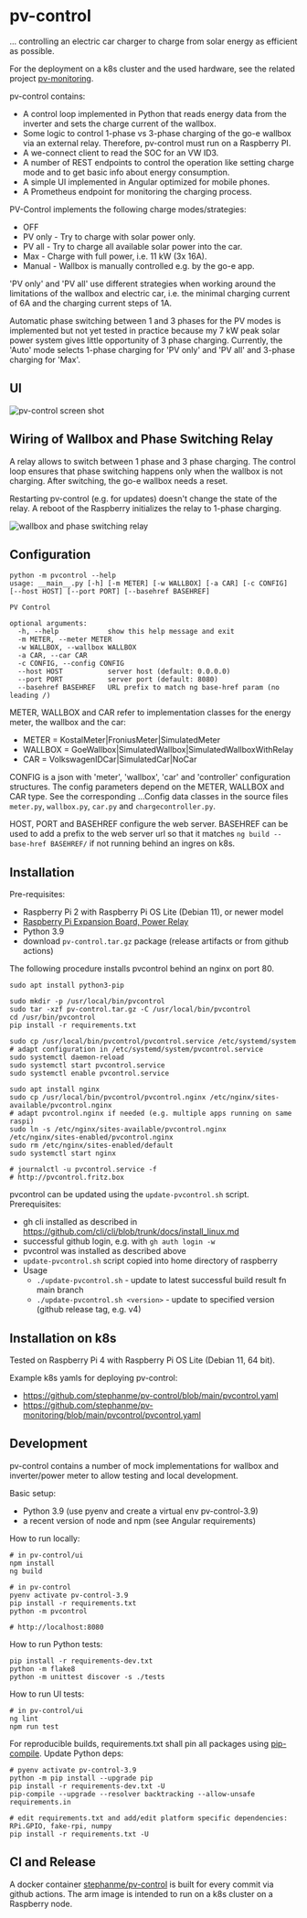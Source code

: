 # pv-control

... controlling an electric car charger to charge from solar energy as efficient as possible.

For the deployment on a k8s cluster and the used hardware, see the related project [pv-monitoring](https://github.com/stephanme/pv-monitoring).

pv-control contains:
- A control loop implemented in Python that reads energy data from the inverter and sets the charge current of the wallbox.
- Some logic to control 1-phase vs 3-phase charging of the go-e wallbox via an external relay. Therefore, pv-control must run on a Raspberry PI.
- A we-connect client to read the SOC for an VW ID3.
- A number of REST endpoints to control the operation like setting charge mode and to get basic info about energy consumption.
- A simple UI implemented in Angular optimized for mobile phones.
- A Prometheus endpoint for monitoring the charging process.

PV-Control implements the following charge modes/strategies:
- OFF
- PV only - Try to charge with solar power only.
- PV all - Try to charge all available solar power into the car.
- Max - Charge with full power, i.e. 11 kW (3x 16A).
- Manual - Wallbox is manually controlled e.g. by the go-e app.

'PV only' and 'PV all' use different strategies when working around the limitations of the wallbox and electric car, i.e. the minimal charging current of 6A and the charging current steps of 1A.

Automatic phase switching between 1 and 3 phases for the PV modes is implemented but not yet tested in practice because my 7 kW peak solar power system gives little opportunity of 3 phase charging. Currently, the 'Auto' mode selects 1-phase charging for 'PV only' and 'PV all' and 3-phase charging for 'Max'.

## UI

![pv-control screen shot](pvcontrol-screenshot.jpg)

## Wiring of Wallbox and Phase Switching Relay

A relay allows to switch between 1 phase and 3 phase charging. The control loop ensures that phase switching happens only when the wallbox is not charging. After switching, the go-e wallbox needs a reset.

Restarting pv-control (e.g. for updates) doesn't change the state of the relay. A reboot of the Raspberry initializes the relay to 1-phase charging.

![wallbox and phase switching relay](wallbox.png)

## Configuration

```
python -m pvcontrol --help
usage: __main__.py [-h] [-m METER] [-w WALLBOX] [-a CAR] [-c CONFIG] [--host HOST] [--port PORT] [--basehref BASEHREF]

PV Control

optional arguments:
  -h, --help            show this help message and exit
  -m METER, --meter METER
  -w WALLBOX, --wallbox WALLBOX
  -a CAR, --car CAR
  -c CONFIG, --config CONFIG
  --host HOST           server host (default: 0.0.0.0)
  --port PORT           server port (default: 8080)
  --basehref BASEHREF   URL prefix to match ng base-href param (no leading /)
```

METER, WALLBOX and CAR refer to implementation classes for the energy meter, the wallbox and the car:
- METER = KostalMeter|FroniusMeter|SimulatedMeter
- WALLBOX = GoeWallbox|SimulatedWallbox|SimulatedWallboxWithRelay
- CAR = VolkswagenIDCar|SimulatedCar|NoCar

CONFIG is a json with 'meter', 'wallbox', 'car' and 'controller' configuration structures. The config parameters depend on the METER, WALLBOX and CAR type. See the corresponding ...Config data classes
in the source files `meter.py`, `wallbox.py`, `car.py` and `chargecontroller.py`.

HOST, PORT and BASEHREF configure the web server. BASEHREF can be used to add a prefix to the web server url so that it matches `ng build --base-href BASEHREF/` if not running behind an ingres on k8s. 

## Installation

Pre-requisites:
- Raspberry Pi 2 with Raspberry Pi OS Lite (Debian 11), or newer model
- [Raspberry Pi Expansion Board, Power Relay](https://www.waveshare.com/rpi-relay-board.htm)
- Python 3.9
- download `pv-control.tar.gz` package (release artifacts or from github actions)

The following procedure installs pvcontrol behind an nginx on port 80.

```
sudo apt install python3-pip

sudo mkdir -p /usr/local/bin/pvcontrol 
sudo tar -xzf pv-control.tar.gz -C /usr/local/bin/pvcontrol
cd /usr/bin/pvcontrol
pip install -r requirements.txt

sudo cp /usr/local/bin/pvcontrol/pvcontrol.service /etc/systemd/system
# adapt configuration in /etc/systemd/system/pvcontrol.service
sudo systemctl daemon-reload
sudo systemctl start pvcontrol.service
sudo systemctl enable pvcontrol.service

sudo apt install nginx
sudo cp /usr/local/bin/pvcontrol/pvcontrol.nginx /etc/nginx/sites-available/pvcontrol.nginx
# adapt pvcontrol.nginx if needed (e.g. multiple apps running on same raspi)
sudo ln -s /etc/nginx/sites-available/pvcontrol.nginx /etc/nginx/sites-enabled/pvcontrol.nginx
sudo rm /etc/nginx/sites-enabled/default
sudo systemctl start nginx

# journalctl -u pvcontrol.service -f
# http://pvcontrol.fritz.box
```

pvcontrol can be updated using the `update-pvcontrol.sh` script. Prerequisites:
- gh cli installed as described in https://github.com/cli/cli/blob/trunk/docs/install_linux.md
- successful github login, e.g. with `gh auth login -w`
- pvcontrol was installed as described above
- `update-pvcontrol.sh` script copied into home directory of raspberry
- Usage
  - `./update-pvcontrol.sh` - update to latest successful build result fn main branch
  - `./update-pvcontrol.sh <version>` - update to specified version (github release tag, e.g. v4)

## Installation on k8s

Tested on Raspberry Pi 4 with Raspberry Pi OS Lite (Debian 11, 64 bit).

Example k8s yamls for deploying pv-control:
- https://github.com/stephanme/pv-control/blob/main/pvcontrol.yaml
- https://github.com/stephanme/pv-monitoring/blob/main/pvcontrol/pvcontrol.yaml

## Development

pv-control contains a number of mock implementations for wallbox and inverter/power meter to allow testing and local development.

Basic setup:
- Python 3.9 (use pyenv and create a virtual env pv-control-3.9)
- a recent version of node and npm (see Angular requirements)

How to run locally:
```
# in pv-control/ui
npm install
ng build

# in pv-control
pyenv activate pv-control-3.9
pip install -r requirements.txt
python -m pvcontrol

# http://localhost:8080
```

How to run Python tests:
```
pip install -r requirements-dev.txt
python -m flake8
python -m unittest discover -s ./tests
```

How to run UI tests:
```
# in pv-control/ui
ng lint
npm run test
```

For reproducible builds, requirements.txt shall pin all packages using [pip-compile](https://github.com/jazzband/pip-tools).
Update Python deps:
```
# pyenv activate pv-control-3.9
python -m pip install --upgrade pip
pip install -r requirements-dev.txt -U
pip-compile --upgrade --resolver backtracking --allow-unsafe requirements.in

# edit requirements.txt and add/edit platform specific dependencies: RPi.GPIO, fake-rpi, numpy
pip install -r requirements.txt -U
```

## CI and Release

A docker container [stephanme/pv-control](https://hub.docker.com/r/stephanme/pv-control/tags) is built for every commit via github actions. The arm image is intended to run on a k8s cluster on a Raspberry node.
